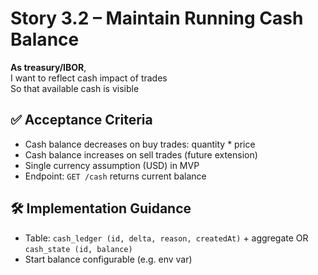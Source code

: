 # Story 3.2 – Maintain Running Cash Balance

**As treasury/IBOR**,  
I want to reflect cash impact of trades  
So that available cash is visible

## ✅ Acceptance Criteria
- Cash balance decreases on buy trades: quantity * price
- Cash balance increases on sell trades (future extension)
- Single currency assumption (USD) in MVP
- Endpoint: `GET /cash` returns current balance

## 🛠 Implementation Guidance
- Table: `cash_ledger (id, delta, reason, createdAt)` + aggregate OR `cash_state (id, balance)`
- Start balance configurable (e.g. env var)
